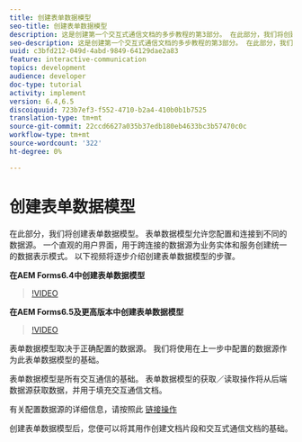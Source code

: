 ```yaml
---
title: 创建表单数据模型
seo-title: 创建表单数据模型
description: 这是创建第一个交互式通信文档的多步教程的第3部分。 在此部分，我们将创建表单数据模型。 表单数据模型允许您配置和连接到不同的数据源。它提供一个直观的用户界面，用于跨连接的数据源创建业务实体和服务的统一数据表示模式。以下视频将逐步介绍创建表单数据模型的步骤。
seo-description: 这是创建第一个交互式通信文档的多步教程的第3部分。 在此部分，我们将创建表单数据模型。 表单数据模型允许您配置和连接到不同的数据源。它提供一个直观的用户界面，为业务实体和服务创建跨连接数据源的统一数据表示模式。 以下视频将逐步介绍创建表单数据模型的步骤。
uuid: c3bfd212-049d-4abd-9849-64129dae2a83
feature: interactive-communication
topics: development
audience: developer
doc-type: tutorial
activity: implement
version: 6.4,6.5
discoiquuid: 723b7ef3-f552-4710-b2a4-410b0b1b7525
translation-type: tm+mt
source-git-commit: 22ccd6627a035b37edb180eb4633bc3b57470c0c
workflow-type: tm+mt
source-wordcount: '322'
ht-degree: 0%

---
```



# 创建表单数据模型

在此部分，我们将创建表单数据模型。 表单数据模型允许您配置和连接到不同的数据源。 一个直观的用户界面，用于跨连接的数据源为业务实体和服务创建统一的数据表示模式。 以下视频将逐步介绍创建表单数据模型的步骤。

**在AEM Forms6.4中创建表单数据模型**
>[!VIDEO](https://video.tv.adobe.com/v/27763/?quality=9&learn=on)

**在AEM Forms6.5及更高版本中创建表单数据模型**
>[!VIDEO](https://video.tv.adobe.com/v/27765?quality=9&learn=on)

表单数据模型取决于正确配置的数据源。 我们将使用在上一步中配置的数据源作为此表单数据模型的基础。

表单数据模型是所有交互通信的基础。 表单数据模型的获取／读取操作将从后端数据源获取数据，并用于填充交互通信文档。

有关配置数据源的详细信息，请按照此 [链接操作](parttwo.md)

创建表单数据模型后，您便可以将其用作创建文档片段和交互式通信文档的基础。
